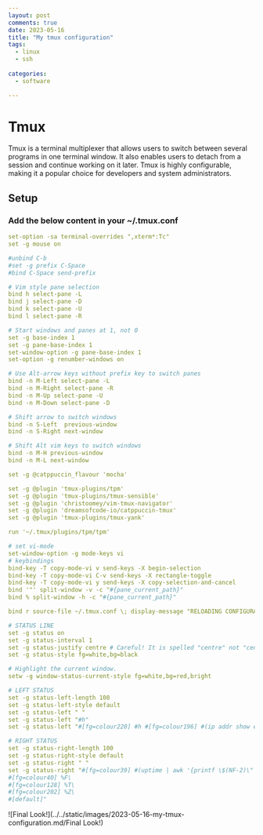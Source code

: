 ```yaml
---
layout: post
comments: true
date: 2023-05-16
title: "My tmux configuration" 
tags:
  - linux
  - ssh
 
categories:
  - software

---
```


# Tmux


Tmux is a terminal multiplexer that allows users to switch between several programs in one terminal window. It also enables users to detach from a session and continue working on it later. Tmux is highly configurable, making it a popular choice for developers and system administrators.


## Setup


### Add the below content in your ~/.tmux.conf


```yaml
set-option -sa terminal-overrides ",xterm*:Tc"
set -g mouse on

#unbind C-b
#set -g prefix C-Space
#bind C-Space send-prefix

# Vim style pane selection
bind h select-pane -L
bind j select-pane -D
bind k select-pane -U
bind l select-pane -R

# Start windows and panes at 1, not 0
set -g base-index 1
set -g pane-base-index 1
set-window-option -g pane-base-index 1
set-option -g renumber-windows on

# Use Alt-arrow keys without prefix key to switch panes
bind -n M-Left select-pane -L
bind -n M-Right select-pane -R
bind -n M-Up select-pane -U
bind -n M-Down select-pane -D

# Shift arrow to switch windows
bind -n S-Left  previous-window
bind -n S-Right next-window

# Shift Alt vim keys to switch windows
bind -n M-H previous-window
bind -n M-L next-window

set -g @catppuccin_flavour 'mocha'

set -g @plugin 'tmux-plugins/tpm'
set -g @plugin 'tmux-plugins/tmux-sensible'
set -g @plugin 'christoomey/vim-tmux-navigator'
set -g @plugin 'dreamsofcode-io/catppuccin-tmux'
set -g @plugin 'tmux-plugins/tmux-yank'

run '~/.tmux/plugins/tpm/tpm'

# set vi-mode
set-window-option -g mode-keys vi
# keybindings
bind-key -T copy-mode-vi v send-keys -X begin-selection
bind-key -T copy-mode-vi C-v send-keys -X rectangle-toggle
bind-key -T copy-mode-vi y send-keys -X copy-selection-and-cancel
bind '"' split-window -v -c "#{pane_current_path}"
bind % split-window -h -c "#{pane_current_path}"

bind r source-file ~/.tmux.conf \; display-message "RELOADING CONFIGURATION FILE…"

# STATUS LINE
set -g status on
set -g status-interval 1
set -g status-justify centre # Careful! It is spelled "centre" not "center".
set -g status-style fg=white,bg=black

# Highlight the current window.
setw -g window-status-current-style fg=white,bg=red,bright

# LEFT STATUS
set -g status-left-length 100
set -g status-left-style default
set -g status-left " "
set -g status-left "#h"
set -g status-left "#[fg=colour220] #h #[fg=colour196] #(ip addr show eth0 | grep -e 'state UP' -A 2 | awk '/inet /{printf $2}') #[fg=colour40] #(free -m -h | awk '/Mem/{printf $3\"\/\"$2}') #[fg=colour128] #(free -m | awk '/Mem{printf \"\%\.2f\%\", 100*$2/$3}')"

# RIGHT STATUS
set -g status-right-length 100
set -g status-right-style default
set -g status-right " "
set -g status-right "#[fg=colour39] #(uptime | awk '{printf \$(NF-2)\" \"\$(NF-1)\" \"\$(NF)}' | tr -d ',')\
#[fg=colour40] %F\
#[fg=colour128] %T\
#[fg=colour202] %Z\
#[default]"
```


![Final Look!](../../static/images/2023-05-16-my-tmux-configuration.md/Final Look!)

